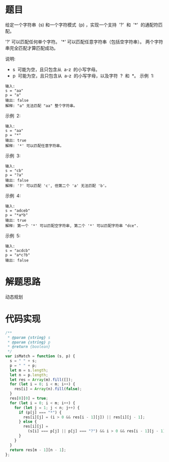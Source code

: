 # 题目

给定一个字符串  (s) 和一个字符模式  (p) ，实现一个支持  '?'  和  '\*'  的通配符匹配。

'?' 可以匹配任何单个字符。
'\*' 可以匹配任意字符串（包括空字符串）。
两个字符串完全匹配才算匹配成功。

说明:

- s  可能为空，且只包含从  a-z  的小写字母。
- p  可能为空，且只包含从  a-z  的小写字母，以及字符  ?  和  \*。
  示例  1:

```
输入:
s = "aa"
p = "a"
输出: false
解释: "a" 无法匹配 "aa" 整个字符串。
```

示例  2:

```
输入:
s = "aa"
p = "*"
输出: true
解释: '*' 可以匹配任意字符串。
```

示例  3:

```
输入:
s = "cb"
p = "?a"
输出: false
解释: '?' 可以匹配 'c', 但第二个 'a' 无法匹配 'b'。
```

示例  4:

```
输入:
s = "adceb"
p = "*a*b"
输出: true
解释: 第一个 '*' 可以匹配空字符串, 第二个 '*' 可以匹配字符串 "dce".
```

示例  5:

```
输入:
s = "acdcb"
p = "a*c?b"
输出: false
```

# 解题思路

动态规划

# 代码实现

```javascript
/**
 * @param {string} s
 * @param {string} p
 * @return {boolean}
 */
var isMatch = function (s, p) {
  s = " " + s;
  p = " " + p;
  let m = s.length;
  let n = p.length;
  let res = Array(m).fill([]);
  for (let i = 0; i < m; i++) {
    res[i] = Array(n).fill(false);
  }
  res[0][0] = true;
  for (let i = 0; i < m; i++) {
    for (let j = 1; j < n; j++) {
      if (p[j] === "*") {
        res[i][j] = (i > 0 && res[i - 1][j]) || res[i][j - 1];
      } else {
        res[i][j] =
          (s[i] === p[j] || p[j] === "?") && i > 0 && res[i - 1][j - 1];
      }
    }
  }
  return res[m - 1][n - 1];
};
```
